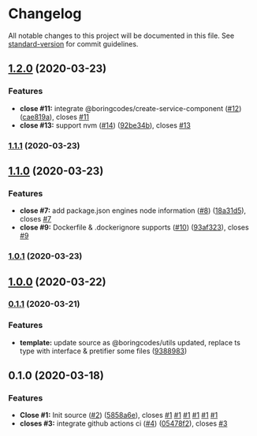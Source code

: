 # Changelog

All notable changes to this project will be documented in this file. See [standard-version](https://github.com/conventional-changelog/standard-version) for commit guidelines.

## [1.2.0](https://github.com/boringcodes/create-service/compare/v1.1.1...v1.2.0) (2020-03-23)

### Features

- **close #11:** integrate @boringcodes/create-service-component ([#12](https://github.com/boringcodes/create-service/issues/12)) ([cae819a](https://github.com/boringcodes/create-service/commit/cae819a318ac735b8deb15a99fa25806f52f064d)), closes [#11](https://github.com/boringcodes/create-service/issues/11)
- **close #13:** support nvm ([#14](https://github.com/boringcodes/create-service/issues/14)) ([92be34b](https://github.com/boringcodes/create-service/commit/92be34bc899039a2abf4fcef6f73139874b0de97)), closes [#13](https://github.com/boringcodes/create-service/issues/13)

### [1.1.1](https://github.com/boringcodes/create-service/compare/v1.1.0...v1.1.1) (2020-03-23)

## [1.1.0](https://github.com/boringcodes/create-service/compare/v1.0.1...v1.1.0) (2020-03-23)

### Features

- **close #7:** add package.json engines node information ([#8](https://github.com/boringcodes/create-service/issues/8)) ([18a31d5](https://github.com/boringcodes/create-service/commit/18a31d5b45aa697f58c1586ae2fdad63d6f9f344)), closes [#7](https://github.com/boringcodes/create-service/issues/7)
- **close #9:** Dockerfile & .dockerignore supports ([#10](https://github.com/boringcodes/create-service/issues/10)) ([93af323](https://github.com/boringcodes/create-service/commit/93af32392c49c3d625022058f8dad1da50c88622)), closes [#9](https://github.com/boringcodes/create-service/issues/9)

### [1.0.1](https://github.com/boringcodes/create-service/compare/v1.0.0...v1.0.1) (2020-03-23)

## [1.0.0](https://github.com/boringcodes/create-service/compare/v0.1.1...v1.0.0) (2020-03-22)

### [0.1.1](https://github.com/boringcodes/create-service/compare/v0.1.0...v0.1.1) (2020-03-21)

### Features

- **template:** update source as @boringcodes/utils updated, replace ts type with interface & pretifier some files ([9388983](https://github.com/boringcodes/create-service/commit/93889834c7c192cfb0cc030ff6940d081543f93c))

## 0.1.0 (2020-03-18)

### Features

- **Close #1:** Init source ([#2](https://github.com/boringcodes/create-service/issues/2)) ([5858a6e](https://github.com/boringcodes/create-service/commit/5858a6e3d4ffdceafb2990c843e4cc92447dbddb)), closes [#1](https://github.com/boringcodes/create-service/issues/1) [#1](https://github.com/boringcodes/create-service/issues/1) [#1](https://github.com/boringcodes/create-service/issues/1) [#1](https://github.com/boringcodes/create-service/issues/1) [#1](https://github.com/boringcodes/create-service/issues/1) [#1](https://github.com/boringcodes/create-service/issues/1)
- **closes #3:** integrate github actions ci ([#4](https://github.com/boringcodes/create-service/issues/4)) ([05478f2](https://github.com/boringcodes/create-service/commit/05478f2ca0b2ecc61e1a19387540211afda3ee9b)), closes [#3](https://github.com/boringcodes/create-service/issues/3)
